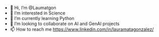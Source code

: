 - 👋 Hi, I’m @Laumatgon
- 👀 I’m interested in Science
- 🌱 I’m currently learning Python 
- 💞️ I’m looking to collaborate on AI and GenAI projects
- 📫 How to reach me https://www.linkedin.com/in/lauramatagonzalez/

<!---
Laumatgon/Laumatgon is a ✨ special ✨ repository because its `README.md` (this file) appears on your GitHub profile.
You can click the Preview link to take a look at your changes.
--->
